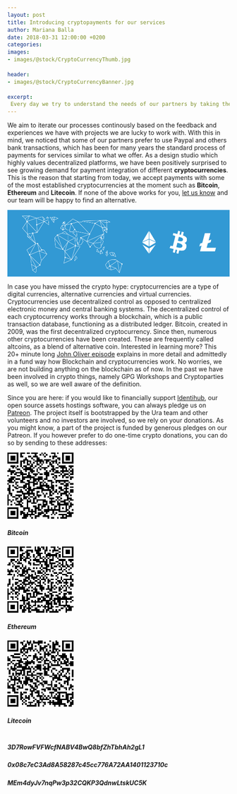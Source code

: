 ```yaml
---
layout: post
title: Introducing cryptopayments for our services
author: Mariana Balla
date: 2018-03-31 12:00:00 +0200
categories: 
images:
- images/@stock/CryptoCurrencyThumb.jpg

header:
- images/@stock/CryptoCurrencyBanner.jpg

excerpt:
 Every day we try to understand the needs of our partners by taking their feedback seriously. During this process we have noticed that some of our partners prefer to use Paypal and others bank transactions, which has been for many years the standard process of payments for services similar to what we offer.[…]
---
```


We aim to iterate our processes continously based on the feedback and experiences we have with projects we are lucky to work with. With this in mind, we noticed that some of our partners prefer to use Paypal and others bank transactions, which has been for many years the standard process of payments for services similar to what we offer. As a design studio which highly values decentralized platforms, we have been positively surprised to see growing demand for payment integration of different **cryptocurrencies**. This is the reason that starting from today, we accept payments with some of the most established cryptocurrencies at the moment such as **Bitcoin**, **Ethereum** and **Litecoin**. If none of the above works for you, [let us know](mailto:hello@ura.design) and our team will be happy to find an alternative.

<div class="large-10 large-centered centered-text columns">
<img src="/images/@stock/CryptoCurrencyBanner.jpg">
</div>
<div class="two spacing"></div>

In case you have missed the crypto hype: cryptocurrencies are a type of digital currencies, alternative currencies and virtual currencies. Cryptocurrencies use decentralized control as opposed to centralized electronic money and central banking systems. The decentralized control of each cryptocurrency works through a blockchain, which is a public transaction database, functioning as a distributed ledger. Bitcoin, created in 2009, was the first decentralized cryptocurrency. Since then, numerous other cryptocurrencies have been created. These are frequently called altcoins, as a blend of alternative coin.
Interested in learning more? This 20+ minute long [John Oliver episode](https://www.youtube.com/watch?v=g6iDZspbRMg) explains in more detail and admittedly in a fund way how Blockchain and cryptocurrencies work. No worries, we are not building anything on the blockchain as of now. In the past we have been involved in crypto things, namely GPG Workshops and Cryptoparties as well, so we are well aware of the definition.

Since you are here: if you would like to financially support [Identihub](https://identihub.co/), our open source assets hostings software, you can always pledge us on [Patreon](https://www.patreon.com/ura). The project itself is bootstrapped by the Ura team and other volunteers and no investors are involved, so we rely on your donations.
As you might know, a part of the project is funded by generous pledges on our Patreon. If you however prefer to do one-time crypto donations, you can do so by sending to these addresses: 

<div class="row">
 <div class="large-9 large-centered centered-text columns">
  <div class="work-wrapper">
              <img src="/images/@stock/bitcoin.png" alt="">
              <div class="info center">
                <h5>Bitcoin</h5>
              </div>
            </a>
              <img src="/images/@stock/ethereum.png" alt="">
              <div class="info center">
                <h5>Ethereum</h5>
              </div>
            </a>
              <img src="/images/@stock/litecoin.png" alt="">
              <div class="info center">
                <h5>Litecoin</h5>
              </div>
            </a>
      </div>
    </div>
</div>

<div class="row">
  <div class="large-9 large-centered centered-text columns">
  <div class="work-wrapper">
              <div class="info center">
                <h5>3D7RowFVFWcfNABV4BwQ8bfZhTbhAh2gL1</h5>
              </div>
            </a>
              <div class="info center">
                <h5>0x08c7eC3Ad8A58287c45cc776A72AA1401123710c</h5>
              </div>
            </a>
              <div class="info center">
                <h5>MEm4dyJv7nqPw3p32CQKP3QdnwLtskUC5K</h5>
              </div>
            </a>
      </div>
    </div>
</div>
 
 </div>

